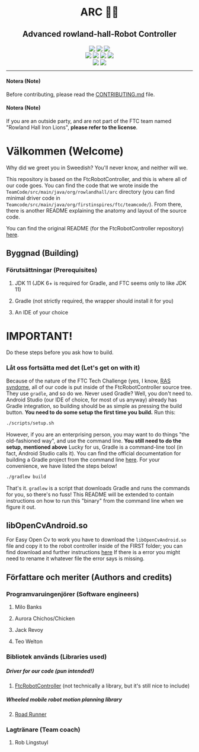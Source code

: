 <h1 align="center">ARC 🧑‍💻</h1>
<h2 align="center">Advanced rowland-hall-Robot Controller</h2>

<p align="center">
<img align="center" src="https://forthebadge.com/images/badges/built-for-android.svg">
<img align="center" src="https://forthebadge.com/images/badges/built-with-resentment.svg">
<img align="center" src="https://forthebadge.com/images/badges/made-with-java.svg">

<br>

<img align="center" src="https://img.shields.io/codacy/grade/6fa9ef81db7642c9962f16ce51d64210?style=flat-square">
<img align="center" src="https://img.shields.io/github/repo-size/rowland-hall-iron-lions/arc?style=flat-square">
<img align="center" src="https://img.shields.io/github/issues/rowland-hall-iron-lions/arc?style=flat-square">
<img align="center" src="https://img.shields.io/github/license/rowland-hall-iron-lions/arc?style=flat-square">

<br>

<img align="center" src="https://img.shields.io/github/commit-activity/w/rowland-hall-iron-lions/arc?style=flat-square">
<img align="center" src="https://img.shields.io/github/last-commit/rowland-hall-iron-lions/arc?style=flat-square">
</p>

---

#### Notera (Note)
Before contributing, please read the [CONTRIBUTING.md](https://github.com/Rowland-Hall-Iron-Lions/ARC/blob/master/CONTRIBUTING.md) file.

#### Notera (Note)
If you are an outside party, and are not part of the FTC team named "Rowland Hall Iron Lions", **please refer to the license**.

# Välkommen (Welcome)
Why did we greet you in Sweedish? You'll never know, and neither will we.

This repository is based on the FtcRobotController, and this is where all of our code goes. You can find the code that we wrote inside the `TeamCode/src/main/java/org/rowlandhall/arc` directory (you can find minimal driver code in `Teamcode/src/main/java/org/firstinspires/ftc/teamcode/`). From there, there is another README explaining the anatomy and layout of the source code.

You can find the original README (for the FtcRobotController repository) [here](https://github.com/FIRST-Tech-Challenge/FtcRobotController).

## Byggnad (Building)
### Förutsättningar (Prerequisites)
 1. JDK 11 (JDK 6+ is required for Gradle, and FTC seems only to like JDK 11)

 2. Gradle (not strictly required, the wrapper should install it for you)

 3. An IDE of your choice

# IMPORTANT!
Do these steps before you ask how to build.

### Låt oss fortsätta med det (Let's get on with it)
Because of the nature of the FTC Tech Challenge (yes, I know, [RAS syndome](https://en.wikipedia.org/wiki/RAS_syndrome), all of our code is put inside of the FtcRobotController source tree. They use `gradle`, and so do we. Never used Gradle? Well, you don't need to. Android Studio (our IDE of choice, for most of us anyway) already has Gradle integration, so building should be as simple as pressing the build button. **You need to do some setup the first time you build.** Run this:
```bash
./scripts/setup.sh
```

However, if you are an enterprising person, you may want to do things "the old-fashioned way", and use the command line. **You still need to do the setup, mentioned above** Lucky for us, Gradle is a command-line tool (in fact, Android Studio calls it). You can find the official documentation for building a Gradle project from the command line [here](https://spring.io/guides/gs/gradle/). For your convenience, we have listed the steps below!

```bash
./gradlew build
```

That's it. `gradlew` is a script that downloads Gradle and runs the commands for you, so there's no fuss! This README will be extended to contain instructions on how to run this "binary" from the command line when we figure it out.

## libOpenCvAndroid.so
For Easy Open Cv to work you have to download the `libOpenCvAndroid.so` file and copy it to the robot controller inside of the FIRST folder; you can find download and further instructions [here](https://github.com/OpenFTC/EasyOpenCV) If there is a error you might need to rename it whatever file the error says is missing.


## Författare och meriter (Authors and credits)
### Programvaruingenjörer (Software engineers)
 1. Milo Banks

 2. Aurora Chichos/Chicken

 3. Jack Revoy

 4. Teo Welton

### Bibliotek används (Libraries used)
##### Driver for our code (pun intended!)
 1. [FtcRobotController](https://github.com/FIRST-Tech-Challenge/FtcRobotController) (not technically a library, but it's still nice to include)

##### Wheeled mobile robot motion planning library
 2. [Road Runner](https://github.com/acmerobotics/road-runner)

### Lagtränare (Team coach)
 1. Rob Lingstuyl

